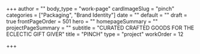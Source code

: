 +++
author = ""
body_type = "work-page"
cardImageSlug = "pinch"
categories = ["Packaging", "Brand Identity"]
date = ""
default = ""
draft = true
frontPageOrder = 501
hero = ""
homepageSummary = ""
projectPageSummary = ""
subtitle = "CURATED CRAFTED GOODS FOR THE ECLECTIC GIFT GIVER"
title = "PINCH"
type = "project"
workOrder = 12

+++
